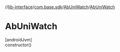 //[lib-interface](../../../index.md)/[com.base.sdk](../index.md)/[AbUniWatch](index.md)/[AbUniWatch](-ab-uni-watch.md)

# AbUniWatch

[androidJvm]\
constructor()
